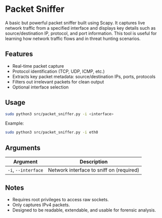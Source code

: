 # Packet Sniffer

A basic but powerful packet sniffer built using Scapy. It captures live network traffic from a specified interface and displays key details such as source/destination IP, protocol, and port information. This tool is useful for learning how network traffic flows and in threat hunting scenarios.

## Features

- Real-time packet capture
- Protocol identification (TCP, UDP, ICMP, etc.)
- Extracts key packet metadata: source/destination IPs, ports, protocols
- Filters out irrelevant packets for clean output
- Optional interface selection

## Usage

```bash
sudo python3 src/packet_sniffer.py -i <interface>
```

Example:
```bash
sudo python3 src/packet_sniffer.py -i eth0
```

## Arguments

| Argument | Description |
|----------|-------------|
| `-i`, `--interface` | Network interface to sniff on (required) |

## Notes

- Requires root privileges to access raw sockets.
- Only captures IPv4 packets.
- Designed to be readable, extendable, and usable for forensic analysis.
